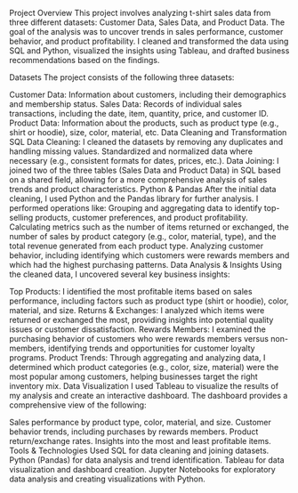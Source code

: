 Project Overview
This project involves analyzing t-shirt sales data from three different datasets: Customer Data, Sales Data, and Product Data. The goal of the analysis was to uncover trends in sales performance, customer behavior, and product profitability. I cleaned and transformed the data using SQL and Python, visualized the insights using Tableau, and drafted business recommendations based on the findings.

Datasets
The project consists of the following three datasets:

Customer Data: Information about customers, including their demographics and membership status.
Sales Data: Records of individual sales transactions, including the date, item, quantity, price, and customer ID.
Product Data: Information about the products, such as product type (e.g., shirt or hoodie), size, color, material, etc.
Data Cleaning and Transformation
SQL
Data Cleaning:
I cleaned the datasets by removing any duplicates and handling missing values.
Standardized and normalized data where necessary (e.g., consistent formats for dates, prices, etc.).
Data Joining:
I joined two of the three tables (Sales Data and Product Data) in SQL based on a shared field, allowing for a more comprehensive analysis of sales trends and product characteristics.
Python & Pandas
After the initial data cleaning, I used Python and the Pandas library for further analysis.
I performed operations like:
Grouping and aggregating data to identify top-selling products, customer preferences, and product profitability.
Calculating metrics such as the number of items returned or exchanged, the number of sales by product category (e.g., color, material, type), and the total revenue generated from each product type.
Analyzing customer behavior, including identifying which customers were rewards members and which had the highest purchasing patterns.
Data Analysis & Insights
Using the cleaned data, I uncovered several key business insights:

Top Products: I identified the most profitable items based on sales performance, including factors such as product type (shirt or hoodie), color, material, and size.
Returns & Exchanges: I analyzed which items were returned or exchanged the most, providing insights into potential quality issues or customer dissatisfaction.
Rewards Members: I examined the purchasing behavior of customers who were rewards members versus non-members, identifying trends and opportunities for customer loyalty programs.
Product Trends: Through aggregating and analyzing data, I determined which product categories (e.g., color, size, material) were the most popular among customers, helping businesses target the right inventory mix.
Data Visualization
I used Tableau to visualize the results of my analysis and create an interactive dashboard. The dashboard provides a comprehensive view of the following:

Sales performance by product type, color, material, and size.
Customer behavior trends, including purchases by rewards members.
Product return/exchange rates.
Insights into the most and least profitable items.
Tools & Technologies Used
SQL for data cleaning and joining datasets.
Python (Pandas) for data analysis and trend identification.
Tableau for data visualization and dashboard creation.
Jupyter Notebooks for exploratory data analysis and creating visualizations with Python.
